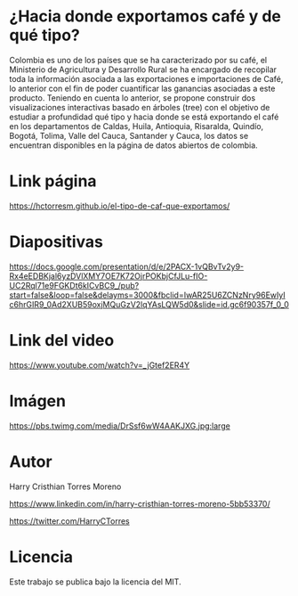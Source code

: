# ¿Hacia donde exportamos café y de qué tipo?

Colombia es uno de los países que se ha caracterizado por su café, el Ministerio de Agricultura y Desarrollo Rural se ha encargado de recopilar toda la información asociada a las exportaciones e importaciones de Café, lo anterior con el fin de poder cuantificar las ganancias asociadas a este producto.
Teniendo en cuenta lo anterior, se propone construir dos visualizaciones interactivas basado en árboles (tree) con el objetivo de estudiar a profundidad qué tipo y hacia donde se está exportando el café en los departamentos de Caldas, Huila, Antioquia, Risaralda, Quindío, Bogotá, Tolima, Valle del Cauca, Santander y Cauca, los datos se encuentran disponibles en la página de datos abiertos de colombia.



# Link página 

https://hctorresm.github.io/el-tipo-de-caf-que-exportamos/


# Diapositivas 

https://docs.google.com/presentation/d/e/2PACX-1vQBvTv2y9-Rx4eEDBKjal6yzDVlXMY7OE7K72OjrPOKbjCfJLu-fIO-UC2Rql71e9FGKDt6kICvBC9_/pub?start=false&loop=false&delayms=3000&fbclid=IwAR25U6ZCNzNry96EwIyIc6hrGIR9_0Ad2XUB59oxjMQuGzV2lqYAsLQW5d0&slide=id.gc6f90357f_0_0

# Link del video 

https://www.youtube.com/watch?v=_jGtef2ER4Y


# Imágen

https://pbs.twimg.com/media/DrSsf6wW4AAKJXG.jpg:large

# Autor

Harry Cristhian Torres Moreno

https://www.linkedin.com/in/harry-cristhian-torres-moreno-5bb53370/

https://twitter.com/HarryCTorres

# Licencia

Este trabajo se publica bajo la licencia del MIT.
